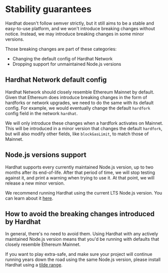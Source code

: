 # Stability guarantees

Hardhat doesn't follow semver strictly, but it still aims to be a stable and easy-to-use platform, and we won't introduce breaking changes without notice. Instead, we may introduce breaking changes in some minor versions.

Those breaking changes are part of these categories:

- Changing the default config of Hardhat Network
- Dropping support for unmaintained Node.js versions

## Hardhat Network default config

Hardhat Network should closely resemble Ethereum Mainnet by default. Given that Ethereum does introduce breaking changes in the form of hardforks or network upgrades, we need to do the same with its default config. For example, we would eventually change the default `hardfork` config field in the network `hardhat`.

We will only introduce these changes when a hardfork activates on Mainnet. This will be introduced in a minor version that changes the default `hardfork`, but will also modify other fields, like `blockGasLimit`, to match those of Mainnet.

## Node.js versions support

Hardhat supports every currently maintained Node.js version, up to two months after its end-of-life. After that period of time, we will stop testing against it, and print a warning when trying to use it. At that point, we will release a new minor version.

We recommend running Hardhat using the current LTS Node.js version. You can learn about it [here](https://nodejs.org/en/about/releases/).

## How to avoid the breaking changes introduced by Hardhat

In general, there's no need to avoid them. Using Hardhat with any actively maintained Node.js version means that you'd be running with defaults that closely resemble Ethereum Mainnet.

If you want to play extra-safe, and make sure your project will continue running years down the road using the same Node.js version, please install Hardhat using a [tilde range](https://docs.npmjs.com/cli/v7/using-npm/semver#tilde-ranges-123-12-1).
